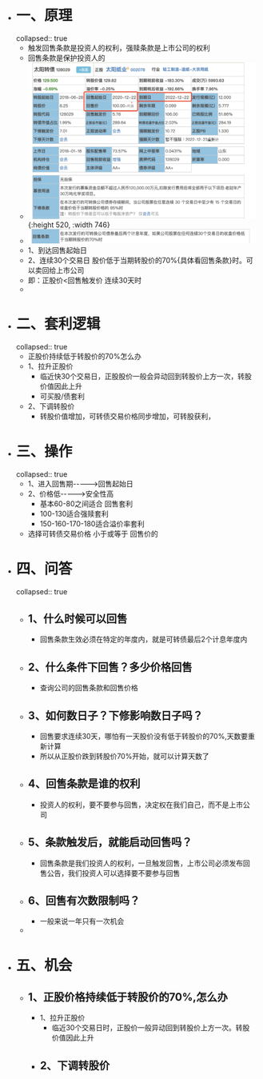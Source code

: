 - # 一、原理
  collapsed:: true
	- 触发回售条款是投资人的权利，强赎条款是上市公司的权利
	- 回售条款是保护投资人的
	- ![image.png](../assets/image_1668607316616_0.png){:height 520, :width 746}
	- ![image.png](../assets/image_1668607448019_0.png)
	- 1、到达回售起始日
	- 2、连续30个交易日 股价低于当期转股价的70%{具体看回售条款}时。可以卖回给上市公司
	- 即：正股价<回售触发价   连续30天时
	-
- # 二、套利逻辑
  collapsed:: true
	- 正股价持续低于转股价的70%怎么办
	- 1、拉升正股价
		- 临近快30个交易日，正股股价一般会异动回到转股价上方一次，转股价值因此上升
		- 可买股/债套利
	- 2、下调转股价
		- 转股价值增加，可转债交易价格同步增加，可转股获利，
- # 三、操作
  collapsed:: true
	- 1、进入回售期----->回售起始日
	- 2、价格低----->安全性高
		- 基本60-80之间适合 回售套利
		- 100-130适合强赎套利
		- 150-160-170-180适合溢价率套利
	- 选择可转债交易价格    小于或等于   回售价的
- # 四、问答
  collapsed:: true
	- ## 1、什么时候可以回售
		- 回售条款生效必须在特定的年度内，就是可转债最后2个计息年度内
	- ## 2、什么条件下回售？多少价格回售
		- 查询公司的回售条款和回售价格
	- ## 3、如何数日子？下修影响数日子吗？
		- 回售要求连续30天，哪怕有一天股价没有低于转股价的70%,天数要重新计算
		- 所以从正股价跌到转股价70%开始，就可以计算天数了
	- ## 4、回售条款是谁的权利
		- 投资人的权利，要不要参与回售，决定权在我们自己，而不是上市公司
	- ## 5、条款触发后，就能启动回售吗？
		- 回售条款是我们投资人的权利，一旦触发回售，上市公司必须发布回售公告，我们投资人可以选择要不要参与回售
	- ## 6、回售有次数限制吗？
		- 一般来说一年只有一次机会
	-
- # 五、机会
	- ## 1、正股价格持续低于转股价的70%,怎么办
		- 1、拉升正股价
			- 临近30个交易日时，正股价一般异动回到转股价上方一次。转股价值因此上升
		- 2、下调转股价
			-